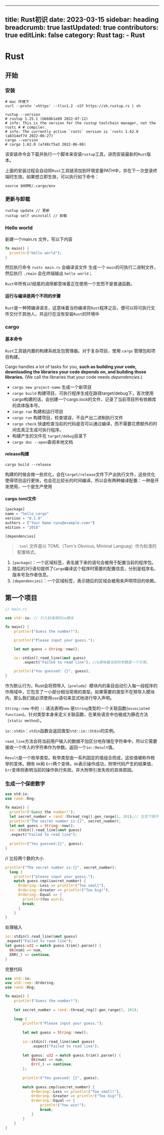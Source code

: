 -----
  title: Rust初识
  date: 2023-03-15
  sidebar: heading
  breadcrumb: true
  lastUpdated: true
  contributors: true
  editLink: false
  category: Rust
  tag:
    - Rust
---

# Rust

## 开始

### 安装

```shell
# mac 环境下
curl --proto '=https' --tlsv1.2 -sSf https://sh.rustup.rs | sh

rustup --version
# rustup 1.25.1 (bb60b1e89 2022-07-12)
# info: This is the version for the rustup toolchain manager, not the rustc # # compiler.
# info: The currently active `rustc` version is `rustc 1.62.0 (a8314ef7d 2022-06-27)`
cargo --version
# cargo 1.62.0 (a748cf5a3 2022-06-08)
```

该安装命令会下载并执行一个脚本来安装`rustup`工具，进而安装最新的`Rust`版本。

上面的安装过程会自动将`Rust`工具链添加到环境变量PATH中，并在下一次登录终端时生效。如果想立即生效，可以执行如下命令：

```shell
source $HOME/.cargo/env
```

### 更新与卸载

```shell
rustup update // 更新
rustup self uninstall // 卸载
```



### Hello world

新建一个main.rs 文件，写以下内容

```rust
fn main() {
  println!("hello world");
}
```

然后执行命令 `rustc main.rs` 会编译该文件 生成一个 `main`的可执行二进制文件，然后执行 `./main` 会在终端输出 `hello world`；

`Rust`中所有以!结尾的调用都意味着正在使用一个宏而不是普通函数。

#### 运行与编译是两个不同的步骤

`Rust`是一种预编译语言，这意味着当你编译完`Rust`程序之后，便可以将可执行文件交付于其他人，并运行在没有安装`Rust`的环境中

### cargo

#### 基本命令

`Rust`工具链内置的构建系统及包管理器。对于复杂项目，使用 `cargo` 管理包和项目构建。

Cargo handles a lot of tasks for you, **such as building your code, downloading the libraries your code depends on, and building those libraries.** (We call the libraries that your code needs *dependencies*.)

- `cargo new project-name` 生成一个新项目
- `cargo build` 构建项目，可执行程序生成在路径target/debug下，首次使用cargo构建的话，会创建一个cargo.lock的文件，记录了当前项目所有依赖库的具体版本号。
- `cargo run` 构建和运行项目
- `cargo run` 构建项目，检查错误，不会产出二进制执行文件
- `cargo check` 快速检查当前的代码是否可以通过编译，而不需要花费额外的时间去真正生成可执行程序。
- 构建产生的文件在 `target/debug`目录下
- `cargo doc --open`查阅本地文档

#### release构建

`cargo build --release` 

构建的时候会做一些优化，会在`target/release`文件下产出执行文件，这些优化使得项目运行更快，也会花比较长的时间编译。所以会有两种编译配置：一种是开发使用，一个是生产使用       

#### cargo.toml文件

```rust
[package]
name = "hello_cargo"
version = "0.1.0"
authors = ["Your Name <you@example.com>"]
edition = "2018"

[dependencies]
```

>`.toml` 文件是以 TOML（Tom's Obvious, Minimal Languag）作为标准的配置格式。

1. `[package]`：一个区域标签，表名接下来的语句会被用于配置当前的程序包。
2. 随后的3行语句提供了`Cargo`编译这个程序时需要的配置信息，分别是程序名、版本号及作者信息。
3. `[dependencies]`：一个区域标签，表示随后的区域会被用来声明项目的依赖。



## 第一个项目

```rust
// main.rs

use std::io; // 引入标准库的io模块

fn main() {
    println!("Guess the number!");

    println!("Please input your guess.");

    let mut guess = String::new();

    io::stdin().read_line(&mut guess)
        .expect("Failed to read line"); //&意味着当前的参数是一个引用。 

    println!("You guessed: {}", guess);
}

```



作为默认行为，Rust会将预导入（`prelude`）模块内的条目自动引入每一段程序的作用域中，它包含了一小部分相当常用的类型。如果需要的类型不在预导入模块内，那么我们就必须使用`use`语句来显式地进行导入声明。

`String::new` 中的 `::` 语法表明`new` 是`String`类型的一个关联函数(`associated function`)。针对类型本身来定义关联函数，在某些语言中也被成为静态方法（`static method`）。

`io::stdin`：`stdin`函数会返回类型`std::io::Stdin`的实例。

`read_line`方法会将当前用户输入的数据不加区分地存储在字符串中，所以它需要接收一个传入的字符串作为参数。返回一个`io::Result`值。

`Result`是一个枚举类型。枚举类型由一系列固定的值组合而成，这些值被称作枚举的变体。拥有 `Ok`和 `Err`两个变体。`Ok`表示操作成功，附带代码产生的结果值，`Err`变体则表明当前的操作执行失败。并大附带引发失败的具体原因。



### 生成一个保密数字


```rust
use std:io;
use rand::Rng;

fn main() {
  println!('Guess the number!');
  let secret_number = rand::thread_rng().gen_range(1, 101);// 包含下限不包含上限
  println!("The secret number is:{}", secret_number);
  let mut guess = String::new();
  io::stdin().read_line(&mut guess)
  .expect("Failed to read line");
  
  println!("You guessed:{}", guess);
}
```

// 比较两个数的大小

```rust
println!("The secret number is:{}", secret_number);
  loop {
    println!("please input your guess.");
    match guess.cmp(&secret_number) {
      Ordering::Less => println!("Too small"),
      Ordering::Greater => println!("Too big!"),
      Ordering::Equal => {
        println!(You win!);
        break;
      }
    }
}
```

处理输入

```rust
io::stdin().read_line(&mut guess)
.expext("Failed to read line");
let guess:u32 = match guess.trim().parse() {
  Ok(num) => num,
  ERR(_) => continue,
}

```

完整代码

```rust
use std::io;
use std::cmp::Ordering;
use rand::Rng;

fn main() {
    println!("Guess the number!");
        
    let secret_number = rand::thread_rng().gen_range(1, 101);
        
    loop {
        println!("Please input your guess.");
                
        let mut guess = String::new();
                
        io::stdin().read_line(&mut guess)
            .expect("Failed to read line");
                        
        let guess: u32 = match guess.trim().parse() {
            Ok(num) => num,
            Err(_) => continue,
        };
                
        println!("You guessed: {}", guess);
                
        match guess.cmp(&secret_number) {
            Ordering::Less => println!("Too small!"),
            Ordering::Greater => println!("Too big!"),
            Ordering::Equal => {
                println!("You win!");
                break;
            }
        }
    }
}
```